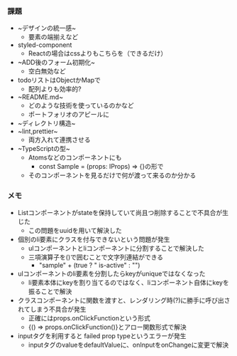 ### 課題
- ~デザインの統一感~
    - 要素の端揃えなど
- styled-component
    - Reactの場合はcssよりもこちらを（できるだけ）
- ~ADD後のフォーム初期化~
    - 空白無効など
- todoリストはObjectかMapで
    - 配列よりも効率的?
- ~README.md~
    - どのような技術を使っているのかなど
    - ポートフォリオのアピールに
- ~ディレクトリ構造~
- ~lint,prettier~
    - 両方入れて連携させる
- ~TypeScriptの型~
    - Atomsなどのコンポーネントにも
        - const Sample = (props: IProps) => {}の形で
    - そのコンポーネントを見るだけで何が渡って来るのか分かる


### メモ
- Listコンポーネントがstateを保持していて尚且つ削除することで不具合が生じた
    - この問題をuuidを用いて解決した
- 個別のli要素にクラスを付与できないという問題が発生
    - ulコンポーネントとliコンポーネントに分割することで解決した
    - 三項演算子を()で囲むことで文字列連結ができる
        - "sample" + (true ? " is-active" : "")
- ulコンポーネントのli要素を分割したらkeyがuniqueではなくなった
    - li要素本体にkeyを割り当てるのではなく、liコンポーネント自体にkeyを振ることで解決
- クラスコンポーネントに関数を渡すと、レンダリング時(?)に勝手に呼び出されてしまう不具合が発生
    - 正確にはprops.onClickFunctionという形式
    - {() => props.onClickFunction()}とアロー関数形式で解決
- inputタグを利用すると failed prop typeというエラーが発生
    - inputタグのvalueをdefaultValueに、onInputをonChangeに変更で解決
